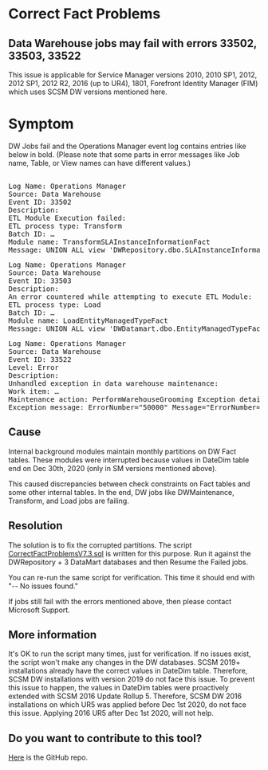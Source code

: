 # Correct Fact Problems

## Data Warehouse jobs may fail with errors 33502, 33503, 33522

This issue is applicable for Service Manager versions 2010, 2010 SP1, 2012, 2012 SP1, 2012 R2, 2016 (up to UR4), 1801, Forefront Identity Manager (FIM) which uses SCSM DW versions mentioned here.

# Symptom

DW Jobs fail and the Operations Manager event log contains entries like below in bold. (Please note that some parts in error messages like Job name, Table, or View names can have different values.)

<pre> 
Log Name: Operations Manager
Source: Data Warehouse
Event ID: 33502
Description:
ETL Module Execution failed:
ETL process type: Transform
Batch ID: …
Module name: TransformSLAInstanceInformationFact
Message: UNION ALL view 'DWRepository.dbo.SLAInstanceInformationFactvw' is not updatable because a partitioning column was not found.
</pre>

<pre>
Log Name: Operations Manager
Source: Data Warehouse
Event ID: 33503
Description:
An error countered while attempting to execute ETL Module:
ETL process type: Load
Batch ID: …
Module name: LoadEntityManagedTypeFact
Message: UNION ALL view 'DWDatamart.dbo.EntityManagedTypeFactvw' is not updatable because a partitioning column was not found.
</pre>

<pre>
Log Name: Operations Manager
Source: Data Warehouse
Event ID: 33522
Level: Error
Description:
Unhandled exception in data warehouse maintenance:
Work item: …
Maintenance action: PerformWarehouseGrooming Exception details:
Exception message: ErrorNumber="50000" Message="ErrorNumber="50000" Message="ErrorNumber="547" Message="The ALTER TABLE statement conflicted with the CHECK constraint "ChangeRequestStatusDurationFact_2020_Dec_Chk". The conflict occurred in database "DWRepository", table "dbo.ChangeRequestStatusDurationFact_2020_Dec", column 'DateKey'." Severity="16" State="0" ProcedureName="(null)" LineNumber="1" Task="Executing CHKScriptTemplate"" Severity="18" State="0" ProcedureName="DropCheckConstraintForTable" LineNumber="145" Task="Opening MIN Check constraint for the next Partition"" Severity="18" State="0" ProcedureName="DropPartition" LineNumber="108" Task="Executing groomingStoredProcedure: EXEC etl.DropPartition @WarehouseEntityId=@WarehouseEntityId, @WarehouseEntityType=@WarehouseEntityType, @EntityGuid=@EntityGuid, @PartitionId=@PartitionId, @GroomActiveRelationship=1"
</pre>

## Cause

Internal background modules maintain monthly partitions on DW Fact tables. These modules were interrupted because values in DateDim table end on Dec 30th, 2020 (only in SM versions mentioned above).

This caused discrepancies between check constraints on Fact tables and some other internal tables. In the end, DW jobs like DWMaintenance, Transform, and Load jobs are failing.

## Resolution

The solution is to fix the corrupted partitions. The script [CorrectFactProblemsV7.3.sql](https://github.com/microsoft/CSS-SystemCenter-ServiceManager/releases/latest/download/CorrectFactProblems.sql) is written for this purpose. Run it against the DWRepository + 3 DataMart databases and then Resume the Failed jobs. 

You can re-run the same script for verification. This time it should end with "-- No issues found."

If jobs still fail with the errors mentioned above, then please contact Microsoft Support.

## More information
	
It's OK to run the script many times, just for verification. If no issues exist, the script won't make any changes in the DW databases.
	SCSM 2019+ installations already have the correct values in DateDim table. Therefore, SCSM DW installations with version 2019 do not face this issue.
	To prevent this issue to happen, the values in DateDim tables were proactively extended with SCSM 2016 Update Rollup 5. Therefore, SCSM DW 2016 installations on which UR5 was applied before Dec 1st 2020, do not face this issue.
	Applying 2016 UR5 after Dec 1st 2020, will not help.

## Do you want to contribute to this tool?

[Here](https://github.com/khusmeno-MS/CSS-SystemCenter-ServiceManager/tree/main/CorrectFactProblems) is the GitHub repo.

